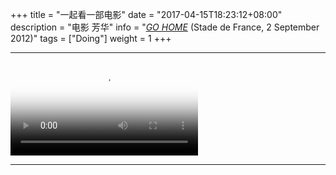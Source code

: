 +++
title = "一起看一部电影"
date = "2017-04-15T18:23:12+08:00"
description = "电影 芳华"
info = "[*GO HOME*](weiam.ml) (Stade de France, 2 September 2012)"
tags = ["Doing"]
weight = 1
+++
<hr class="coldplay" />	
<video src="https://gateway.pinata.cloud/ipfs/QmYVri7jyBdPyfR8AgBLTgyTjiJifCgpeHFiFrKxowQeq8" poster="../images/fanghua.jpg" controls></video>	
<hr class="coldplay" />	

